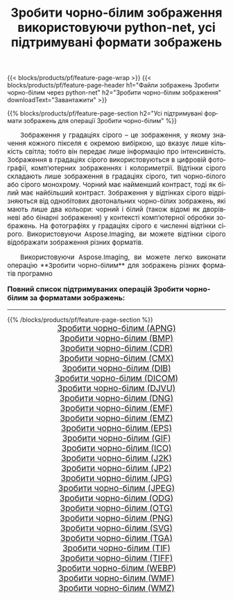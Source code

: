 ﻿---
title: Зробити чорно-бiлим зображення використовуючи python-net, усі підтримувані формати зображень 
weight: 3920
url: /uk/python-net/grayscale/ 
lang: uk
langdirlevel: 2
locales: zh-hans,ja,it,ru,de,es,fr,nl,id,lt,pl,pt,vi,tr,ko,zh-hant,ar,hi,th,sv,cs,uk,he
description: Використовуючи Aspose.Imaging, ви можете легко Зробити чорно-бiлим зображення використовуючи  python-net
---

{{< blocks/products/pf/feature-page-wrap >}}
{{< blocks/products/pf/feature-page-header h1="Файли зображень Зробити чорно-бiлим через python-net" h2="Зробити чорно-бiлим зображення" downloadText="Завантажити" >}}


{{% blocks/products/pf/feature-page-section  h2="Усі підтримувані формати зображень для операції Зробити чорно-бiлим" %}}
<p align="justify" style="text-indent:2em;font-size:15px;">
Зображення у градаціях сірого – це зображення, у якому значення кожного пікселя є окремою вибіркою, що вказує лише кількість світла; тобто він передає лише інформацію про інтенсивність. Зображення в градаціях сірого використовуються в цифровій фотографії, комп’ютерних зображеннях і колориметрії. Відтінки сірого складають лише зображення в градаціях сірого, тип чорно-білого або сірого монохрому. Чорний має найменший контраст, тоді як білий має найбільший контраст. Зображення у відтінках сірого відрізняються від однобітових двотональних чорно-білих зображень, які мають лише два кольори: чорний і білий (також відомі як дворівневі або бінарні зображення) у контексті комп’ютерної обробки зображень. На фотографіях у градаціях сірого є численні відтінки сірого. Використовуючи Aspose.Imaging, ви можете відтінки сірого відображати зображення різних форматів.
</p>
<p align="justify" style="text-indent:2em;font-size:15px;">
Використовуючи Aspose.Imaging, ви можете легко виконати операцiю **Зробити чорно-бiлим** для  зображень різних форматів програмно
</p>
<h3 style="margin-top:16px;">
Повний список підтримуваних операцій Зробити чорно-бiлим за форматами зображень:
</h3>
<hr/>
{{% /blocks/products/pf/feature-page-section %}}
<div class="container-fluid productfamilypage bg-gray">
    <div class="convertypes bg-gray agp-content section">
        <div class="container">
		<div class="row other-converters" style="gap: 10px;font-size: 19px;text-align:center;">
		    <div class='col-md-3 other-converter remove-lp remove-rp'><a href="/imaging/uk/python-net/grayscale/apng/" style="padding:15px;">Зробити чорно-бiлим (APNG)</a></div><div class='col-md-3 other-converter remove-lp remove-rp'><a href="/imaging/uk/python-net/grayscale/bmp/" style="padding:15px;">Зробити чорно-бiлим (BMP)</a></div><div class='col-md-3 other-converter remove-lp remove-rp'><a href="/imaging/uk/python-net/grayscale/cdr/" style="padding:15px;">Зробити чорно-бiлим (CDR)</a></div><div class='col-md-3 other-converter remove-lp remove-rp'><a href="/imaging/uk/python-net/grayscale/cmx/" style="padding:15px;">Зробити чорно-бiлим (CMX)</a></div><div class='col-md-3 other-converter remove-lp remove-rp'><a href="/imaging/uk/python-net/grayscale/dib/" style="padding:15px;">Зробити чорно-бiлим (DIB)</a></div><div class='col-md-3 other-converter remove-lp remove-rp'><a href="/imaging/uk/python-net/grayscale/dicom/" style="padding:15px;">Зробити чорно-бiлим (DICOM)</a></div><div class='col-md-3 other-converter remove-lp remove-rp'><a href="/imaging/uk/python-net/grayscale/djvu/" style="padding:15px;">Зробити чорно-бiлим (DJVU)</a></div><div class='col-md-3 other-converter remove-lp remove-rp'><a href="/imaging/uk/python-net/grayscale/dng/" style="padding:15px;">Зробити чорно-бiлим (DNG)</a></div><div class='col-md-3 other-converter remove-lp remove-rp'><a href="/imaging/uk/python-net/grayscale/emf/" style="padding:15px;">Зробити чорно-бiлим (EMF)</a></div><div class='col-md-3 other-converter remove-lp remove-rp'><a href="/imaging/uk/python-net/grayscale/emz/" style="padding:15px;">Зробити чорно-бiлим (EMZ)</a></div><div class='col-md-3 other-converter remove-lp remove-rp'><a href="/imaging/uk/python-net/grayscale/eps/" style="padding:15px;">Зробити чорно-бiлим (EPS)</a></div><div class='col-md-3 other-converter remove-lp remove-rp'><a href="/imaging/uk/python-net/grayscale/gif/" style="padding:15px;">Зробити чорно-бiлим (GIF)</a></div><div class='col-md-3 other-converter remove-lp remove-rp'><a href="/imaging/uk/python-net/grayscale/ico/" style="padding:15px;">Зробити чорно-бiлим (ICO)</a></div><div class='col-md-3 other-converter remove-lp remove-rp'><a href="/imaging/uk/python-net/grayscale/j2k/" style="padding:15px;">Зробити чорно-бiлим (J2K)</a></div><div class='col-md-3 other-converter remove-lp remove-rp'><a href="/imaging/uk/python-net/grayscale/jp2/" style="padding:15px;">Зробити чорно-бiлим (JP2)</a></div><div class='col-md-3 other-converter remove-lp remove-rp'><a href="/imaging/uk/python-net/grayscale/jpg/" style="padding:15px;">Зробити чорно-бiлим (JPG)</a></div><div class='col-md-3 other-converter remove-lp remove-rp'><a href="/imaging/uk/python-net/grayscale/jpeg/" style="padding:15px;">Зробити чорно-бiлим (JPEG)</a></div><div class='col-md-3 other-converter remove-lp remove-rp'><a href="/imaging/uk/python-net/grayscale/odg/" style="padding:15px;">Зробити чорно-бiлим (ODG)</a></div><div class='col-md-3 other-converter remove-lp remove-rp'><a href="/imaging/uk/python-net/grayscale/otg/" style="padding:15px;">Зробити чорно-бiлим (OTG)</a></div><div class='col-md-3 other-converter remove-lp remove-rp'><a href="/imaging/uk/python-net/grayscale/png/" style="padding:15px;">Зробити чорно-бiлим (PNG)</a></div><div class='col-md-3 other-converter remove-lp remove-rp'><a href="/imaging/uk/python-net/grayscale/svg/" style="padding:15px;">Зробити чорно-бiлим (SVG)</a></div><div class='col-md-3 other-converter remove-lp remove-rp'><a href="/imaging/uk/python-net/grayscale/tga/" style="padding:15px;">Зробити чорно-бiлим (TGA)</a></div><div class='col-md-3 other-converter remove-lp remove-rp'><a href="/imaging/uk/python-net/grayscale/tif/" style="padding:15px;">Зробити чорно-бiлим (TIF)</a></div><div class='col-md-3 other-converter remove-lp remove-rp'><a href="/imaging/uk/python-net/grayscale/tiff/" style="padding:15px;">Зробити чорно-бiлим (TIFF)</a></div><div class='col-md-3 other-converter remove-lp remove-rp'><a href="/imaging/uk/python-net/grayscale/webp/" style="padding:15px;">Зробити чорно-бiлим (WEBP)</a></div><div class='col-md-3 other-converter remove-lp remove-rp'><a href="/imaging/uk/python-net/grayscale/wmf/" style="padding:15px;">Зробити чорно-бiлим (WMF)</a></div><div class='col-md-3 other-converter remove-lp remove-rp'><a href="/imaging/uk/python-net/grayscale/wmz/" style="padding:15px;">Зробити чорно-бiлим (WMZ)</a></div>
                </div>
        </div>
    </div>
</div>
<br/>
